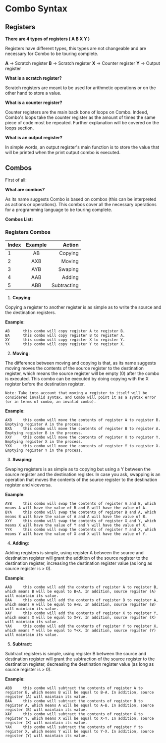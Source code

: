 # Combo Syntax

## Registers

**There are 4 types of registers ( A B X Y )**

Registers have different types, this types are not changeable and are necessary for Combo to be touring complete.

**A** -> Scratch register
**B** -> Scratch register
**X** -> Counter register
**Y** -> Output  register

**What is a scratch register?**

Scratch registers are meant to be used for arithmetic operations or on the other hand to store a value.

**What is a counter register?**

Counter registers are the main back bone of loops on Combo. Indeed, Combo's loops take the counter register as the amount of times the same piece of code most be repeated. Further explanation will be covered on the loops section.

**What is an output register?**

In simple words, an output register's main function is to store the value that will be printed when the print output combo is executed.


## Combos

First of all:

**What are combos?**

As its name suggests Combo is based on combos (this can be interpreted as actions or operations). This combos cover all the necessary operations for a programming language to be touring complete.

**Combos List:**

### Registers Combos

| Index  | Example     | Action      |
| :----- | :---------: | -------:    |
| 1		 | 	AB	       | Copying     |
| 2		 |	AXB	       | Moving      |
| 3		 |	AYB	       | Swaping     |
| 4      |  AAB        | Adding      |
| 5      |  ABB        | Subtracting |



1. **Copying**:

Copying a register to another register is as simple as to write the source and the destination registers.

**Example**:

    AB      this combo will copy register A to register B.
    BA      this combo will copy register B to register A.
    XY      this combo will copy register X to register Y.
    YX      this combo will copy register Y to register X.

2. **Moving**:

The difference between moving and copying is that, as its name suggests moving moves the contents of the source register to the destination register, which means the source register will be empty (0) after the combo is executed. This combo can be executed by doing copying with the X register before the destination register.

    Note: Take into account that moving a register to itself will be considered invalid syntax, and Combo will point it as a syntax error (or in terms of combo, an invalid combo).

**Example**:

    AXB     this combo will move the contents of register A to register B. Emptying register A in the process.
    BXA     this combo will move the contents of register B to register A. Emptying register B in the process.
    XXY     this combo will move the contents of register X to register Y. Emptying register X in the process.
    YXX     this combo will move the contents of register Y to register X. Emptying register Y in the process.

3. **Swaping**:

Swaping registers is as simple as to copying but using a Y between the source register and the destination register. In case you ask, swapping is an operation that moves the contents of the source register to the destination register and viceversa.

**Example**:

    AYB     this combo will swap the contents of register A and B, which means A will have the value of B and B will have the value of A.
    BYA     this combo will swap the contents of register B and A, which means B will have the value of A and A will have the value of B.
    XYY     this combo will swap the contents of register X and Y, which means X will have the value of Y and Y will have the value of X.
    YYX     this combo will swap the contents of register Y and X, which means Y will have the value of X and X will have the value of Y.

4. **Adding**:

Adding registers is simple, using register A between the source and destination register will grant the addition of the source register to the destination register, increasing the destination register value (as long as source register is > 0).

**Example**:

    AAB     this combo will add the contents of register A to register B, which means B will be equal to B+A. In addition, source register (A) will maintain its value.
    BAA     this combo will add the contents of register B to register A, which means A will be equal to A+B. In addition, source register (B) will maintain its value.
    XAY     this combo will add the contents of register X to register Y, which means X will be equal to X+Y. In addition, source register (X) will maintain its value.
    YAX     this combo will add the contents of register Y to register X, which means Y will be equal to Y+X. In addition, source register (Y) will maintain its value.

5. **Subtract**:

Subtract registers is simple, using register B between the source and destination register will grant the subtraction of the source register to the destination register, decreasing the destination register value (as long as source register is > 0).

**Example**:

    ABB     this combo will subtract the contents of register A to register B, which means B will be equal to B-A. In addition, source register (A) will maintain its value.
    BAA     this combo will subtract the contents of register B to register A, which means A will be equal to A-B. In addition, source register (B) will maintain its value.
    XAY     this combo will subtract the contents of register X to register Y, which means X will be equal to X-Y. In addition, source register (X) will maintain its value.
    YAX     this combo will subtract the contents of register Y to register X, which means Y will be equal to Y-X. In addition, source register (Y) will maintain its value.
